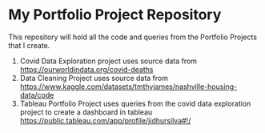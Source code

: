 # My Portfolio Project Repository

This repository will hold all the code and queries from the Portfolio Projects that I create.

1. Covid Data Exploration project uses source data from https://ourworldindata.org/covid-deaths
2. Data Cleaning Project uses source data from https://www.kaggle.com/datasets/tmthyjames/nashville-housing-data/code
3. Tableau Portfolio Project uses queries from the covid data exploration project to create a dashboard in tableau https://public.tableau.com/app/profile/jidhursilva#!/
